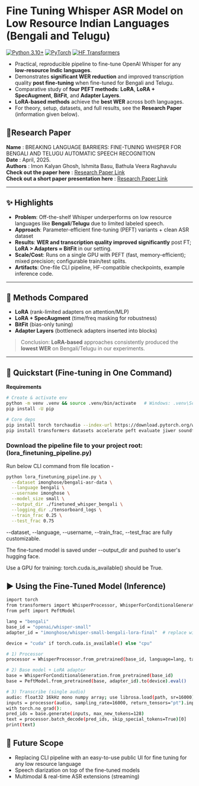 # Fine Tuning Whisper ASR Model on Low Resource Indian Languages (Bengali and Telugu)

[![Python 3.10+](https://img.shields.io/badge/Python-3.10+-blue.svg)]()
[![PyTorch](https://img.shields.io/badge/PyTorch-2.x-red.svg)]()
[![HF Transformers](https://img.shields.io/badge/HuggingFace-Transformers-yellow.svg)]()

- Practical, reproducible pipeline to fine-tune OpenAI Whisper for any **low-resource Indic languages**.
- Demonstrates **significant WER reduction** and improved transcription quality **post fine-tuning** when fine-tuned for Bengali and Telugu.
- Comparative study of **four PEFT methods**: **LoRA**, **LoRA + SpecAugment**, **BitFit**, and **Adapter Layers**.
- **LoRA-based methods** achieve the **best WER** across both languages.
- For theory, setup, datasets, and full results, see the **Research Paper** (information given below).

## 📄Research Paper<br>
**Name** : BREAKING LANGUAGE BARRIERS: FINE-TUNING WHISPER FOR BENGALI AND TELUGU AUTOMATIC SPEECH RECOGNITION<br>
**Date** : April, 2025.<br>
**Authors** : Imon Kalyan Ghosh, Ishmita Basu, Bathula Veera Raghavulu<br>
**Check out the paper here** : [Research Paper Link](paper/Research_Paper.pdf)<br>
**Check out a short paper presentation here** : [Research Paper Link](paper/Paper_Presentation.pdf)

---

## ✨ Highlights
- **Problem**: Off-the-shelf Whisper underperforms on low resource languages like **Bengali**/**Telugu** due to limited labeled speech.
- **Approach**: Parameter-efficient fine-tuning (PEFT) variants + clean ASR dataset
- **Results**: **WER and transcription quality improved significantly** post FT; **LoRA > Adapters ≈ BitFit** in our setting.
- **Scale/Cost**: Runs on a single GPU with PEFT (fast, memory-efficient); mixed precision; configurable train/test splits.
- **Artifacts**: One-file CLI pipeline, HF-compatible checkpoints, example inference code.

---

## 🧠 Methods Compared
- **LoRA** (rank-limited adapters on attention/MLP)
- **LoRA + SpecAugment** (time/freq masking for robustness)
- **BitFit** (bias-only tuning)
- **Adapter Layers** (bottleneck adapters inserted into blocks)

> Conclusion: **LoRA-based** approaches consistently produced the **lowest WER** on Bengali/Telugu in our experiments.

---

## 🚀 Quickstart (Fine-tuning in One Command)
**Requirements**
```bash
# Create & activate env
python -m venv .venv && source .venv/bin/activate   # Windows: .venv\Scripts\activate
pip install -U pip

# Core deps
pip install torch torchaudio --index-url https://download.pytorch.org/whl/cu121   # pick CUDA/CPU as needed
pip install transformers datasets accelerate peft evaluate jiwer soundfile librosa tensorboard
```


### Download the pipeline file to your project root: (lora_finetuning_pipeline.py)

Run below CLI command from file location -

```bash
python lora_finetuning_pipeline.py \
  --dataset imonghose/bengali-asr-data \
  --language bengali \
  --username imonghose \
  --model_size small \
  --output_dir ./finetuned_whisper_bengali \
  --logging_dir ./tensorboard_logs \
  --train_frac 0.25 \
  --test_frac 0.75
```

--dataset, --language, --username, --train_frac, --test_frac are fully customizable.

The fine-tuned model is saved under --output_dir and pushed to user's hugging face.

Use a GPU for training: torch.cuda.is_available() should be True.


## ▶️ Using the Fine-Tuned Model (Inference)

```bash
import torch
from transformers import WhisperProcessor, WhisperForConditionalGeneration
from peft import PeftModel

lang = "bengali"
base_id = "openai/whisper-small"
adapter_id = "imonghose/whisper-small-bengali-lora-final"  # replace with your HF repo or local path

device = "cuda" if torch.cuda.is_available() else "cpu"

# 1) Processor
processor = WhisperProcessor.from_pretrained(base_id, language=lang, task="transcribe")

# 2) Base model + LoRA adapter
base = WhisperForConditionalGeneration.from_pretrained(base_id)
base = PeftModel.from_pretrained(base, adapter_id).to(device).eval()

# 3) Transcribe (single audio)
audio: float32 16kHz mono numpy array; use librosa.load(path, sr=16000)
inputs = processor(audio, sampling_rate=16000, return_tensors="pt").input_features.to(device)
with torch.no_grad():
pred_ids = base.generate(inputs, max_new_tokens=128)
text = processor.batch_decode(pred_ids, skip_special_tokens=True)[0]
print(text)
```

## 🔭 Future Scope
- Replacing CLI pipeline with an easy-to-use public UI for fine tuning for any low resource language
- Speech diarization on top of the fine-tuned models
- Multimodal & real-time ASR extensions (streaming)
